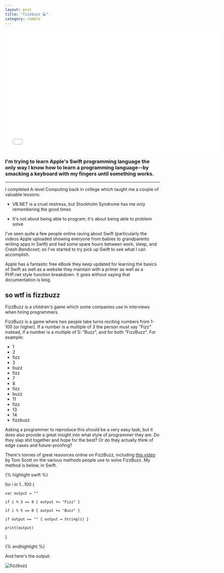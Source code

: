 ```yaml
---
layout: post
title: "fizzbuzz 💻"
category: ramble
---
```


<iframe width="700" height="394" src="//www.youtube.com/embed/MKQDzpIwAMo" frameborder="0" allowfullscreen="0"> </iframe>

### I'm trying to learn Apple's Swift programming language the only way I know how to learn a programming language--by smacking a keyboard with my fingers until something works.

---

I completed A-level Computing back in college which taught me a couple of valuable lessons:

* VB.NET is a cruel mistress, but Stockholm Syndrome has me only remembering the good times

* It's not about being able to program; it's about being able to problem solve

I've seen quite a few people online raving about Swift (particularly the videos Apple uploaded showing everyone from babies to grandparents writing apps in Swift) and had some spare hours between work, sleep, and *Crash Bandicoot*; so I've started to try pick up Swift to see what I can accomplish.

Apple has a fantastic free eBook they keep updated for learning the basics of Swift as well as a website they maintain with a primer as well as a PHP.net style function breakdown. It goes without saying that documentation is king.

## so wtf is fizzbuzz

FizzBuzz is a children's game which some companies use in interviews when hiring programmers.

FizzBuzz is a game where two people take turns reciting numbers from 1-100 (or higher). If a number is a multiple of 3 the person must say "Fizz" instead, if a number is a multiple of 5: "Buzz", and for both "FizzBuzz". For example:

* 1
* 2
* fizz
* 3
* buzz
* fizz
* 7
* 8
* fizz
* buzz
* 11
* fizz
* 13
* 14
* fizzbuzz

Asking a programmer to reproduce this should be a very easy task, but it does also provide a great insight into what style of programmer they are. Do they slap shit together and hope for the best? Or do they actually think of edge cases and future-proofing?

There's tonnes of great resources online on FizzBuzz, including [this video](https://www.youtube.com/watch?v=QPZ0pIK_wsc) by Tom Scott on the various methods people use to solve FizzBuzz. My method is below, in Swift.

{% highlight swift %}

for i in 1...100 {

    var output = ""

    if i % 3 == 0 { output += "Fizz" }

    if i % 5 == 0 { output += "Buzz" }

    if output == "" { output = String(i) }

    print(output)

}

{% endhighlight %}

And here's the output:

![fizzbuzz](http://i.imgur.com/moQqpet.png)
